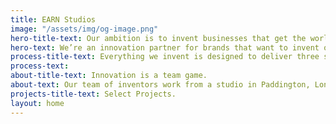 ```yaml
---
title: EARN Studios
image: "/assets/img/og-image.png"
hero-title-text: Our ambition is to invent businesses that get the world talking.
hero-text: We’re an innovation partner for brands that want to invent or grow disruptive businesses.
process-title-text: Everything we invent is designed to deliver three simple objectives.
process-text:
about-title-text: Innovation is a team game.
about-text: Our team of inventors work from a studio in Paddington, London, alongside clients, industry experts and commercial partners. We also invest in our own ideas and apply the learnings to the businesses we invent with our clients.
projects-title-text: Select Projects.
layout: home
---
```



